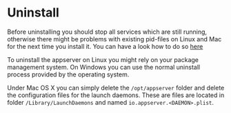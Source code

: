 # Uninstall

Before uninstalling you should stop all services which are still running, otherwise there might be problems with existing pid-files on Linux and Mac for the next time you install it.
You can have a look how to do so [here](<basic-usage.md#start-and-stop-scripts>)

To uninstall the appserver on Linux you might rely on your package management system. 
On Windows you can use the normal uninstall process provided by the operating system.

Under Mac OS X you can simply delete the `/opt/appserver` folder and delete the configuration
files for the launch daemons. These are files are located in folder `/Library/LaunchDaemons` and named `io.appserver.<DAEMON>.plist`.